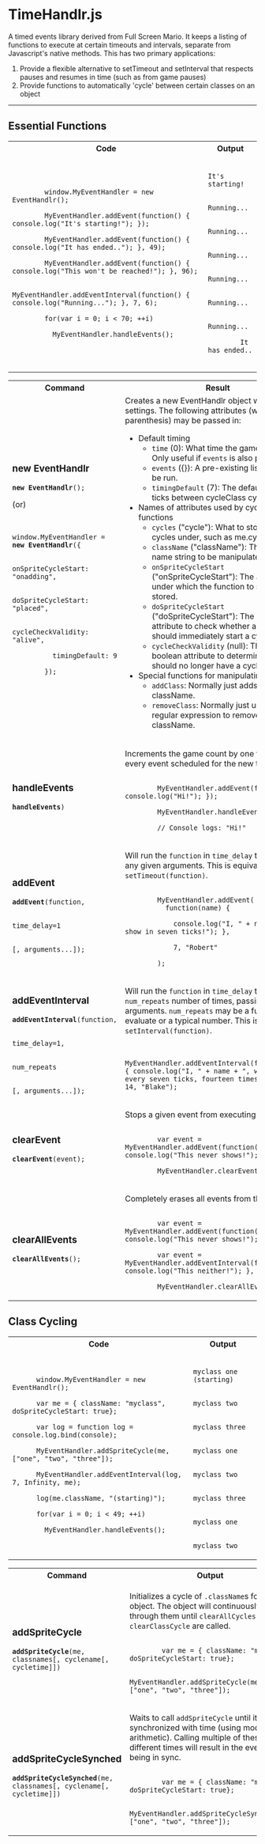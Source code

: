 TimeHandlr.js
==============

A timed events library derived from Full Screen Mario. It keeps a listing of functions to execute at certain timeouts and intervals, separate from Javascript's native methods.
This has two primary applications:
<ol>
<li>Provide a flexible alternative to setTimeout and setInterval that respects pauses and resumes in time (such as from game pauses)</li>
<li>Provide functions to automatically 'cycle' between certain classes on an object</li>
</ol>

------------------------------------------------------------------------------------

Essential Functions
-------------------

<table>
  
  <tr>
    <th>Code</th>
    <th>Output</th>
  </tr>
  
  <tr>
    <td>
      <code>
        window.MyEventHandler = new EventHandlr();</code><br /><code>
        MyEventHandler.addEvent(function() { console.log("It's starting!"); });</code><br /><code>
        MyEventHandler.addEvent(function() { console.log("It has ended.."); }, 49);</code><br /><code>
        MyEventHandler.addEvent(function() { console.log("This won't be reached!"); }, 96);</code><br /><code>
        MyEventHandler.addEventInterval(function() { console.log("Running..."); }, 7, 6);</code><br /><code>
        for(var i = 0; i < 70; ++i)</code><br /><code>
          MyEventHandler.handleEvents();
      </code>
    </td>
    <td>
      <code>
        It's starting!</code><br /><code>
        Running...</code><br /><code>
        Running...</code><br /><code>
        Running...</code><br /><code>
        Running...</code><br /><code>
        Running...</code><br /><code>
        Running...</code><br /><code>
        It has ended..</code><br /><code>
      </code>
    </td>
  </tr>
  
</table>

<table>

  <tr>
    <th>Command</th>
    <th>Result</th>
  </tr>
  
  <tr>
    <td><h3>new EventHandlr</h3>
      <code><strong>new EventHandlr</strong>();</code>
      <p>(or)</p>
      <code>
        window.MyEventHandler = <strong>new EventHandlr</strong>({</code><br /><code>
          onSpriteCycleStart: "onadding",</code><br /><code>
          doSpriteCycleStart: "placed",</code><br /><code>
          cycleCheckValidity: "alive",</code><br /><code>
          timingDefault: 9</code><br /><code>
        });
      </code>
    </td>
    <td>
      Creates a new EventHandlr object with the given settings. The following attributes (with defaults in parenthesis) may be passed in:
      <ul>
        <li>Default timing
          <ul>
            <li><code>time</code> (0): What time the game starts at. Only useful if <code>events</code> is also passed in.</li>
            <li><code>events</code> ({}): A pre-existing list of events to be run.
            <li><code>timingDefault</code> (7): The default amount of ticks between cycleClass cycles.</li>
          </ul>
        </li>
        <li>Names of attributes used by cycleClass functions
          <ul>
            <li><code>cycles</code> ("cycle"): What to store an object's cycles under, such as me.cycles.</li>
            <li><code>className</code> ("className"): The actual class name string to be manipulated.</li>
            <li><code>onSpriteCycleStart</code> ("onSpriteCycleStart"): The attribute under which the function to start a cycle is stored.</li>
            <li><code>doSpriteCycleStart</code> ("doSpriteCycleStart"): The boolean attribute to check whether an object should immediately start a cycle.</li>
            <li><code>cycleCheckValidity</code> (null): The (optional) boolean attribute to determine if an object should no longer have a cycle.</li>
          </ul>
        </li>
        <li>Special functions for manipulating classes
          <ul>
            <li><code>addClass</code>: Normally just adds a class to className.</li>
            <li><code>removeClass</code>: Normally just uses a quick regular expression to remove a class from className.</li>
          </ul>
        </li>
      </ul>
    </td>
  </tr>
  
  <tr>
    <td><h3>handleEvents</h3>
      <code><strong>handleEvents</strong>)</code>
    </td>
    <td>
      <p>Increments the game count by one tick, and runs every event scheduled for the new time.</p>
      <code>
        MyEventHandler.addEvent(function() { console.log("Hi!"); });</code><br /><code>
        MyEventHandler.handleEvents();</code><br /><code>
        // Console logs: "Hi!"
      </code>
    </td>
  </tr>
  
  <tr>
    <td><h3>addEvent</h3>
      <code><strong>addEvent</strong>(function,</code><br /><code>
                                      time_delay=1</code><br /><code>
                                      [, arguments...]);</code>
    </td>
    <td>
      <p>Will run the <code>function</code> in <code>time_delay</code> ticks, passing any given arguments. This is equivalent to <code>setTimeout(function)</code>.</p>
      <code>
        MyEventHandler.addEvent(
          function(name) {</code><br /><code>
            console.log("I, " + name + ", will show in seven ticks!"); },</code><br /><code>
            7, "Robert"</code><br /><code>
        );
      </code>
    </td>
  </tr>
  
  <tr>
    <td><h3>addEventInterval</h3>
      <code><strong>addEventInterval</strong>(function,</code><br /><code>
                                              time_delay=1,</code><br /><code>
                                              num_repeats</code><br /><code>
                                              [, arguments...]);</code>
    </td>
    <td>
      <p>Will run the <code>function</code> in <code>time_delay</code> ticks a <code>num_repeats</code> number of times, passing any given arguments. <code>num_repeats</code> may be a function to evaluate or a typical number. This is equivalent to <code>setInterval(function)</code>.</p>
      <code>
        MyEventHandler.addEventInterval(function(name) { console.log("I, " + name + ", will show every seven ticks, fourteen times!"); }, 7, 14, "Blake");
      </code>
    </td>
  </tr>
  
  <tr>
    <td><h3>clearEvent</h3>
      <code><strong>clearEvent</strong>(event);</code>
    </td>
    <td>
      <p>Stops a given event from executing ever again.</p>
      <code>
        var event = MyEventHandler.addEvent(function() { console.log("This never shows!"); });</code><br /><code>
        MyEventHandler.clearEvent(event);
      </code>
    </td>
  </tr>
  
  <tr>
    <td><h3>clearAllEvents</h3>
      <code><strong>clearAllEvents</strong>();</code>
    </td>
    <td>
      <p>Completely erases all events from the scheduler.</p>
      <code>
        var event = MyEventHandler.addEvent(function() { console.log("This never shows!"); });</code><br /><code>
        var event = MyEventHandler.addEventInterval(function() { console.log("This neither!"); }, 7, Infinity);</code><br /><code>
        MyEventHandler.clearAllEvents();
      </code>
    </td>
  </tr>
</table>


Class Cycling
-------------------

<table>
  
  <tr>
    <th>Code</th>
    <th>Output</th>
  </tr>
  
  <tr>
    <td>
      <code>
      window.MyEventHandler = new EventHandlr();</code><br /><code>
      var me = { className: "myclass", doSpriteCycleStart: true};</code><br /><code>
      var log = function log = console.log.bind(console);</code><br /><code>
      MyEventHandler.addSpriteCycle(me, ["one", "two", "three"]);</code><br /><code>
      MyEventHandler.addEventInterval(log, 7, Infinity, me);</code><br /><code>
      log(me.className, "(starting)");</code><br /><code>
      for(var i = 0; i < 49; ++i)</code><br /><code>
        MyEventHandler.handleEvents();
      </code>
    </td>
    <td>
      <code>
        myclass one (starting)</code><br /><code>
        myclass two</code><br /><code>
        myclass three</code><br /><code>
        myclass one</code><br /><code>
        myclass two</code><br /><code>
        myclass three</code><br /><code>
        myclass one</code><br /><code>
        myclass two
      </code>
    </td>
  </tr>

</table>

<table>
  
  <tr>
    <th>Command</th>
    <th>Output</th>
  </tr>
  
  <tr>
    <td><h3>addSpriteCycle</h3>
      <code><strong>addSpriteCycle</strong>(me, classnames[, cyclename[, cycletime]])</code>
    <td>
      <p>Initializes a cycle of <code>.className</code>s for an object. The object will continuously cycle through them until <code>clearAllCycles</code> or <code>clearClassCycle</code> are called.</p>
      <code>
        var me = { className: "myclass", doSpriteCycleStart: true};</code><br /><code>
        MyEventHandler.addSpriteCycle(me, ["one", "two", "three"]);
      </code>
    </td>
  </tr>
  
  <tr>
    <td><h3>addSpriteCycleSynched</h3>
      <code><strong>addSpriteCycleSynched</strong>(me, classnames[, cyclename[, cycletime]])</code>
    </td>
    <td>
      <p>Waits to call <code>addSpriteCycle</code> until it's synchronized with time (using modular arithmetic). Calling multiple of these at different times will result in the events being in sync.</p>
      <code>
        var me = { className: "myclass", doSpriteCycleStart: true};</code><br /><code>
        MyEventHandler.addSpriteCycleSynched(me, ["one", "two", "three"]);
      </code>
    </td>
  </tr>

